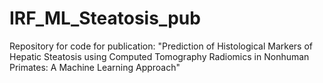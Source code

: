 # IRF_ML_Steatosis_pub
Repository for code for publication: "Prediction of Histological Markers of Hepatic Steatosis using Computed Tomography Radiomics in Nonhuman Primates: A Machine Learning Approach"
